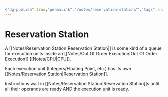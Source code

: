 ```yaml
---
{"dg-publish":true,"permalink":"/notes/reservation-station/","tags":[null]}
---
```




# Reservation Station
A [[Notes/Reservation Station\|Reservation Station]] is some kind of a queue for execution units inside an [[Notes/Out Of Order Execution\|Out Of Order Execution]] [[Notes/CPU\|CPU]].

Each execution unit (Integers/Floating Point, etc.) has its own [[Notes/Reservation Station\|Reservation Station]]. 

Instructions wait in [[Notes/Reservation Station\|Reservation Station]]s until all their operands are ready AND the execution unit is ready.
